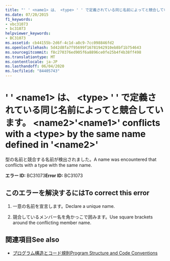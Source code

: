 ```yaml
---
title: "' ' <name1> は、 <type> ' ' で定義されている同じ名前によってと競合しています。 <name2>"
ms.date: 07/20/2015
f1_keywords:
- vbc31073
- bc31073
helpviewer_keywords:
- BC31073
ms.assetid: cb44155b-2d6f-4c1d-a8c9-7cc098846fd2
ms.openlocfilehash: 5d42d8fa7f95699f16781942910eb8bf1b754643
ms.sourcegitcommit: f8c270376ed905f6a8896ce0fe25b4f4b38ff498
ms.translationtype: MT
ms.contentlocale: ja-JP
ms.lasthandoff: 06/04/2020
ms.locfileid: "84405743"
---
```

# <a name="name1-conflicts-with-a-type-by-the-same-name-defined-in-name2"></a><span data-ttu-id="be1d1-102">' ' \<name1> は、 \<type> ' ' で定義されている同じ名前によってと競合しています。 \<name2></span><span class="sxs-lookup"><span data-stu-id="be1d1-102">'\<name1>' conflicts with a \<type> by the same name defined in '\<name2>'</span></span>
<span data-ttu-id="be1d1-103">型の名前と競合する名前が検出されました。</span><span class="sxs-lookup"><span data-stu-id="be1d1-103">A name was encountered that conflicts with a type with the same name.</span></span>  
  
 <span data-ttu-id="be1d1-104">**エラー ID:** BC31073</span><span class="sxs-lookup"><span data-stu-id="be1d1-104">**Error ID:** BC31073</span></span>  
  
## <a name="to-correct-this-error"></a><span data-ttu-id="be1d1-105">このエラーを解決するには</span><span class="sxs-lookup"><span data-stu-id="be1d1-105">To correct this error</span></span>  
  
1. <span data-ttu-id="be1d1-106">一意の名前を宣言します。</span><span class="sxs-lookup"><span data-stu-id="be1d1-106">Declare a unique name.</span></span>  
  
2. <span data-ttu-id="be1d1-107">競合しているメンバー名を角かっこで囲みます。</span><span class="sxs-lookup"><span data-stu-id="be1d1-107">Use square brackets around the conflicting member name.</span></span>  
  
## <a name="see-also"></a><span data-ttu-id="be1d1-108">関連項目</span><span class="sxs-lookup"><span data-stu-id="be1d1-108">See also</span></span>

- [<span data-ttu-id="be1d1-109">プログラム構造とコード規則</span><span class="sxs-lookup"><span data-stu-id="be1d1-109">Program Structure and Code Conventions</span></span>](../programming-guide/program-structure/program-structure-and-code-conventions.md)

